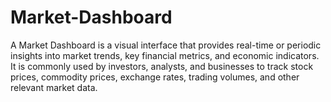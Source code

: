 # Market-Dashboard
A Market Dashboard is a visual interface that provides real-time or periodic insights into market trends, key financial metrics, and economic indicators. It is commonly used by investors, analysts, and businesses to track stock prices, commodity prices, exchange rates, trading volumes, and other relevant market data.
